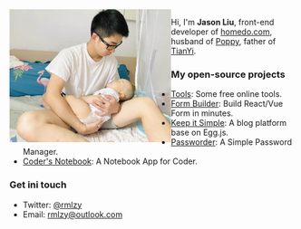 <img align="left" src="./assets/rmlzy.jpeg" alt="Jason Liu" width=285px />

Hi, I'm **Jason Liu**, front-end developer of [homedo.com](https://www.homedo.com/), husband of [Poppy](http://poppython.com/blog/about-poppy.html), father of [TianYi](http://poppython.com/blog/playing-games-with-my-son.html).

### My open-source projects
- [Tools](http://util.city): Some free online tools.
- [Form Builder](http://fb.util.city): Build React/Vue Form in minutes.
- [Keep it Simple](http://poppython.com): A blog platform base on Egg.js.
- [Passworder](https://github.com/rmlzy/passworder): A Simple Password Manager.
- [Coder's Notebook](https://github.com/rmlzy/coder-notebook): A Notebook App for Coder.

### Get ini touch
- Twitter: [@rmlzy](https://twitter.com/rmlzy)
- Email: <a href="mailto:rmlzy@outlook.com">rmlzy@outlook.com</a>